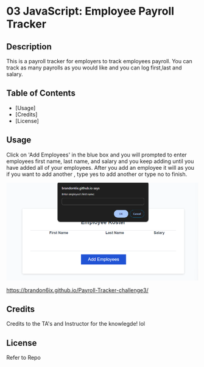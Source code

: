# 03 JavaScript: Employee Payroll Tracker

## Description
This is a payroll tracker for employers to track employees payroll. You can track as many payrolls as you would like and you can log first,last and salary.

## Table of Contents 

- [Usage] 
- [Credits]
- [License]


## Usage
Click on 'Add Employees' in the blue box and you will prompted to enter employees first name, last name, and salary and you keep adding until you have added all of your employees. After you add an employee it will as you if you want to add another , type yes to add another or type no to finish.

![Payroll-Tracker](./Assets/Screenshot%202024-05-29%20134601.png)

https://brandon6ix.github.io/Payroll-Tracker-challenge3/

## Credits
Credits to the TA's and Instructor for the knowlegde! lol

## License
Refer to Repo